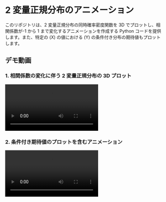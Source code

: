 # 2 変量正規分布のアニメーション

このリポジトリは、2 変量正規分布の同時確率密度関数を 3D でプロットし、相関係数が-1 から 1 まで変化するアニメーションを作成する Python コードを提供します。また、特定の \(X\) の値における \(Y\) の条件付き分布の期待値もプロットします。

## デモ動画

### 1. 相関係数の変化に伴う 2 変量正規分布の 3D プロット

![correlation_animation.mp4](./correlation_animation.mp4)

### 2. 条件付き期待値のプロットを含むアニメーション

![correlation_animation_with_conditional_means.mp4](./correlation_animation_with_conditional_means.mp4)
